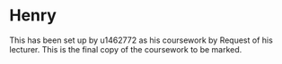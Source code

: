 # Henry
This has been set up by u1462772 as his coursework by Request of his lecturer. This is the final copy of the coursework to be marked.
